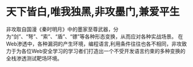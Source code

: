 # 天下皆白,唯我独黑,非攻墨门,兼爱平生

非攻取自国漫《秦时明月》中的墨家至尊武器，分为“剑”、“弩”、“索”、“盾”、“镖”等各种形态变换，从而应对各种实战场景。
在Web渗透中，各种漏洞的产生环境，编程语言,利用条件往往也各不相同，非攻致力于为各位Web安全学习的学习者们打造出一个不受开发语言约束的多种变换的全栈渗透测试靶场环境。
